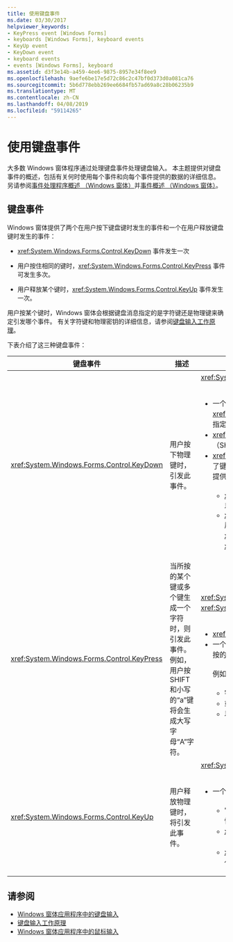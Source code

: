 ```yaml
---
title: 使用键盘事件
ms.date: 03/30/2017
helpviewer_keywords:
- KeyPress event [Windows Forms]
- keyboards [Windows Forms], keyboard events
- KeyUp event
- KeyDown event
- keyboard events
- events [Windows Forms], keyboard
ms.assetid: d3f3e14b-a459-4ee6-9875-8957e34f8ee9
ms.openlocfilehash: 9aefe6be17e5d72c86c2c47bf0d373d0a081ca76
ms.sourcegitcommit: 5b6d778ebb269ee6684fb57ad69a8c28b06235b9
ms.translationtype: MT
ms.contentlocale: zh-CN
ms.lasthandoff: 04/08/2019
ms.locfileid: "59114265"
---
```

# <a name="using-keyboard-events"></a>使用键盘事件
大多数 Windows 窗体程序通过处理键盘事件处理键盘输入。 本主题提供对键盘事件的概述，包括有关何时使用每个事件和向每个事件提供的数据的详细信息。  另请参阅[事件处理程序概述 （Windows 窗体）](event-handlers-overview-windows-forms.md)并[事件概述 （Windows 窗体）](events-overview-windows-forms.md)。  
  
## <a name="keyboard-events"></a>键盘事件  
 Windows 窗体提供了两个在用户按下键盘键时发生的事件和一个在用户释放键盘键时发生的事件：  
  
-   <xref:System.Windows.Forms.Control.KeyDown> 事件发生一次  
  
-   用户按住相同的键时，<xref:System.Windows.Forms.Control.KeyPress> 事件可发生多次。  
  
-   用户释放某个键时，<xref:System.Windows.Forms.Control.KeyUp> 事件发生一次。  
  
 用户按某个键时，Windows 窗体会根据键盘消息指定的是字符键还是物理键来确定引发哪个事件。 有关字符键和物理密钥的详细信息，请参阅[键盘输入工作原理](how-keyboard-input-works.md)。  
  
 下表介绍了这三种键盘事件：  
  
|键盘事件|描述|结果|  
|--------------------|-----------------|-------------|  
|<xref:System.Windows.Forms.Control.KeyDown>|用户按下物理键时，引发此事件。|<xref:System.Windows.Forms.Control.KeyDown> 的处理程序接收：<br /><br /> <ul><li>一个 <xref:System.Windows.Forms.KeyEventArgs> 参数，它提供 <xref:System.Windows.Forms.KeyEventArgs.KeyCode%2A> 属性（该属性指定一个物理键盘按钮）。</li><li><xref:System.Windows.Forms.KeyEventArgs.Modifiers%2A> 属性（SHIFT、CTRL 或 ALT）。</li><li><xref:System.Windows.Forms.KeyEventArgs.KeyData%2A> 属性（它结合了键代码和修饰符）。 <xref:System.Windows.Forms.KeyEventArgs> 参数还提供：<br /><br /> <ul><li><xref:System.Windows.Forms.KeyEventArgs.Handled%2A> 属性，可以设置该属性以防止基础控件接收键。</li><li><xref:System.Windows.Forms.KeyEventArgs.SuppressKeyPress%2A> 属性，可用于取消该击键的 <xref:System.Windows.Forms.Control.KeyPress> 和 <xref:System.Windows.Forms.Control.KeyUp> 事件。</li></ul></li></ul>|  
|<xref:System.Windows.Forms.Control.KeyPress>|当所按的某个键或多个键生成一个字符时，则引发此事件。 例如，用户按 SHIFT 和小写的“a”键将会生成大写字母“A”字符。|<xref:System.Windows.Forms.Control.KeyPress> 后引发<xref:System.Windows.Forms.Control.KeyDown>。<br /><br /> <ul><li><xref:System.Windows.Forms.Control.KeyPress> 的处理程序接收：</li><li>一个 <xref:System.Windows.Forms.KeyPressEventArgs> 参数，它包含所按的键的字符代码。 此字符代码对每个字符键和修改键组合都是唯一的。<br /><br />     例如，“A”键将生成：<br /><br /> <ul><li>字符代码 65（如果与 SHIFT 键一起按下）</li><li>或 CAPS LOCK 键 97（如果单独按下），</li><li>以及 1（如果与 CTRL 键一起按下）。</li></ul></li></ul>|  
|<xref:System.Windows.Forms.Control.KeyUp>|用户释放物理键时，将引发此事件。|<xref:System.Windows.Forms.Control.KeyUp> 的处理程序接收：<br /><br /> <ul><li>一个 <xref:System.Windows.Forms.KeyEventArgs> 参数：<br /><br /> <ul><li>它提供 <xref:System.Windows.Forms.KeyEventArgs.KeyCode%2A> 属性（该属性指定一个物理键盘按钮）。</li><li><xref:System.Windows.Forms.KeyEventArgs.Modifiers%2A> 属性（SHIFT、CTRL 或 ALT）。</li><li><xref:System.Globalization.SortKey.KeyData%2A> 属性（它结合了键代码和修饰符）。</li></ul></li></ul>|  
  
## <a name="see-also"></a>请参阅

- [Windows 窗体应用程序中的键盘输入](keyboard-input-in-a-windows-forms-application.md)
- [键盘输入工作原理](how-keyboard-input-works.md)
- [Windows 窗体应用程序中的鼠标输入](mouse-input-in-a-windows-forms-application.md)
